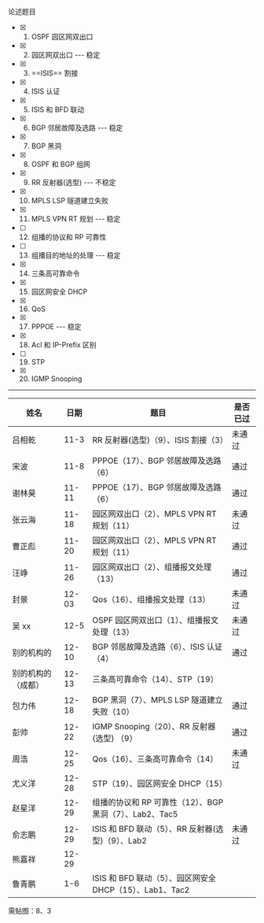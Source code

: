 论述题目

- [x] 1. OSPF 园区网双出口
- [x] 2. 园区网双出口 --- 稳定
- [x] 3. ==ISIS== 割接
- [x] 4. ISIS 认证
- [x] 5. ISIS 和 BFD 联动
- [x]   6. BGP 邻居故障及选路 --- 稳定
- [x] 7. BGP 黑洞
- [x]  8. OSPF 和 BGP 组网
- [x]   9. RR 反射器(选型) --- 不稳定
- [x]  10. MPLS LSP 隧道建立失败
- [x]   11. MPLS VPN RT 规划 --- 稳定
- [ ]   12. 组播的协议和 RP 可靠性
- [ ]   13. 组播目的地址的处理 --- 稳定
- [x]   14. 三条高可靠命令
- [x]   15. 园区网安全 DHCP
- [x]  16. QoS
- [x]   17. PPPOE --- 稳定
- [x]   18. Acl 和 IP-Prefix 区别
- [ ]  19. STP
- [x] 20. IGMP Snooping









------

| 姓名               | 日期  | 题目                                                     | 是否已过 |
| ------------------ | ----- | -------------------------------------------------------- | -------- |
| 吕相乾             | 11-3  | RR 反射器(选型)（9）、ISIS 割接（3）                     | 未通过   |
| 宋波               | 11-8  | PPPOE（17）、BGP 邻居故障及选路（6）                     | 通过     |
| 谢林昊             | 11-11 | PPPOE（17）、BGP 邻居故障及选路（6）                     | 通过     |
| 张云海             | 11-18 | 园区网双出口（2）、MPLS VPN RT 规划（11）                | 未通过   |
| 曹正彪             | 11-20 | 园区网双出口（2）、MPLS VPN RT 规划（11）                | 通过     |
| 汪峥               | 11-26 | 园区网双出口（2）、组播报文处理（13）                    | 通过     |
| 封景               | 12-03 | Qos（16）、组播报文处理（13）                            | 未通过   |
| 吴 xx              | 12-5  | OSPF 园区网双出口（1）、组播报文处理（13）               | 未通过   |
| 别的机构的         | 12-10 | BGP 邻居故障及选路（6）、ISIS 认证（4）                  | 通过     |
| 别的机构的（成都） | 12-13 | 三条高可靠命令（14）、STP（19）                          |          |
| 包力伟             | 12-18 | BGP 黑洞（7）、MPLS LSP 隧道建立失败（10）               | 通过     |
| 彭帅               | 12-22 | IGMP Snooping（20）、RR 反射器(选型) （9）               | 通过     |
| 周浩               | 12-25 | Qos（16）、三条高可靠命令（14）                          | 未通过   |
| 尤义洋             | 12-28 | STP（19）、园区网安全 DHCP（15）                         |          |
| 赵星洋             | 12-29 | 组播的协议和 RP 可靠性（12）、BGP 黑洞（7）、Lab2、Tac5  |          |
| 俞志鹏             | 12-29 | ISIS 和 BFD 联动（5）、RR 反射器(选型)（9）、Lab2        | 未通过   |
| 熊嘉祥             | 12-29 |                                                          |          |
| 鲁青鹏             | 1-6   | ISIS 和 BFD 联动（5）、园区网安全 DHCP（15）、Lab1、Tac2 |          |



需贴图：8、3

